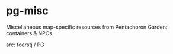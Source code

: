 # pg-misc

Miscellaneous map-specific resources from Pentachoron Garden: containers & NPCs.

src: foerstj / PG
